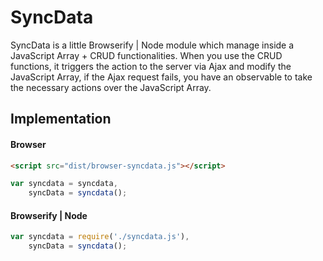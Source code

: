 # SyncData
SyncData is a little Browserify | Node module which manage inside a JavaScript Array + CRUD functionalities. When you use the CRUD functions, it triggers the action to the server via Ajax and modify the JavaScript Array, if the Ajax request fails, you have an observable to take the necessary actions over the JavaScript Array.

## Implementation

#### Browser
``` html
<script src="dist/browser-syncdata.js"></script>
```
``` javascript
var syncdata = syncdata,
    syncData = syncdata();
```

#### Browserify | Node
``` javascript
var syncdata = require('./syncdata.js'),
	syncData = syncdata();
```


